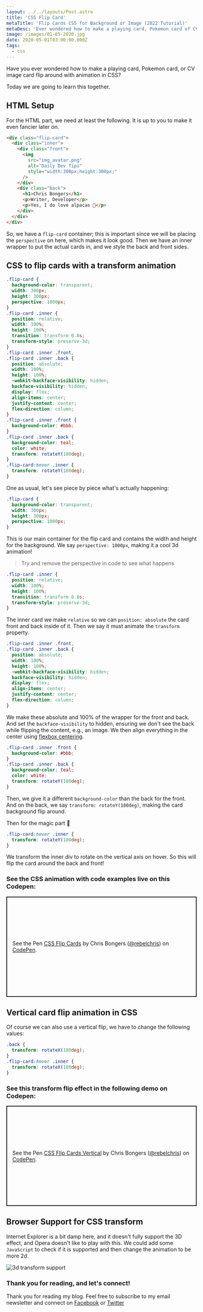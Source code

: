 ```yaml
---
layout: ../../layouts/Post.astro
title: 'CSS Flip Card'
metaTitle: 'Flip Cards CSS for Background or Image (2022 Tutorial)'
metaDesc: 'Ever wondered how to make a playing card, Pokemon card of CV Card flip around in CSS?'
image: /images/01-05-2020.jpg
date: 2020-05-01T03:00:00.000Z
tags:
  - css
---
```


Have you ever wondered how to make a playing card, Pokemon card, or CV image card flip around with animation in CSS?

Today we are going to learn this together.

## HTML Setup

For the HTML part, we need at least the following. It is up to you to make it even fancier later on.

```html
<div class="flip-card">
  <div class="inner">
    <div class="front">
      <img
        src="img_avatar.png"
        alt="Daily Dev Tips"
        style="width:300px;height:300px;"
      />
    </div>
    <div class="back">
      <h1>Chris Bongers</h1>
      <p>Writer, Developer</p>
      <p>Yes, I do love alpacas 🦙</p>
    </div>
  </div>
</div>
```

So, we have a `flip-card` container; this is important since we will be placing the `perspective` on here, which makes it look good.
Then we have an inner wrapper to put the actual cards in, and we style the back and front sides.

## CSS to flip cards with a transform animation

```css
.flip-card {
  background-color: transparent;
  width: 300px;
  height: 300px;
  perspective: 1000px;
}
.flip-card .inner {
  position: relative;
  width: 100%;
  height: 100%;
  transition: transform 0.8s;
  transform-style: preserve-3d;
}
.flip-card .inner .front,
.flip-card .inner .back {
  position: absolute;
  width: 100%;
  height: 100%;
  -webkit-backface-visibility: hidden;
  backface-visibility: hidden;
  display: flex;
  align-items: center;
  justify-content: center;
  flex-direction: column;
}
.flip-card .inner .front {
  background-color: #bbb;
}
.flip-card .inner .back {
  background-color: teal;
  color: white;
  transform: rotateY(180deg);
}
.flip-card:hover .inner {
  transform: rotateY(180deg);
}
```

One as usual, let's see piece by piece what's actually happening:

```css
.flip-card {
  background-color: transparent;
  width: 300px;
  height: 300px;
  perspective: 1000px;
}
```

This is our main container for the flip card and contains the width and height for the background.
We say `perspective: 1000px`, making it a cool 3d animation!

> Try and remove the perspective in code to see what happens

```css
.flip-card .inner {
  position: relative;
  width: 100%;
  height: 100%;
  transition: transform 0.8s;
  transform-style: preserve-3d;
}
```

The inner card we make `relative` so we can `position: absolute` the card front and back inside of it.
Then we say it must animate the `transform` property.

```css
.flip-card .inner .front,
.flip-card .inner .back {
  position: absolute;
  width: 100%;
  height: 100%;
  -webkit-backface-visibility: hidden;
  backface-visibility: hidden;
  display: flex;
  align-items: center;
  justify-content: center;
  flex-direction: column;
}
```

We make these absolute and 100% of the wrapper for the front and back.
And set the `backface-visibility` to hidden, ensuring we don't see the back while flipping the content, e.g., an image.
We then align everything in the center using [flexbox centering](https://daily-dev-tips.com/posts/css-flexbox-most-easy-center-vertical-and-horizontal/).

```css
.flip-card .inner .front {
  background-color: #bbb;
}
.flip-card .inner .back {
  background-color: teal;
  color: white;
  transform: rotateY(180deg);
}
```

Then, we give it a different `background-color` than the back for the front.
And on the back, we say `transform: rotateY(180deg)`, making the card background flip around.

Then for the magic part 🎩

```css
.flip-card:hover .inner {
  transform: rotateY(180deg);
}
```

We transform the inner div to rotate on the vertical axis on hover. So this will flip the card around the back and front!

### See the CSS animation with code examples live on this Codepen:

<p class="codepen" data-height="265" data-theme-id="dark" data-default-tab="css,result" data-user="rebelchris" data-slug-hash="BaodNvN" style="height: 265px; box-sizing: border-box; display: flex; align-items: center; justify-content: center; border: 2px solid; margin: 1em 0; padding: 1em;" data-pen-title="CSS Flip Cards">
  <span>See the Pen <a href="https://codepen.io/rebelchris/pen/BaodNvN">
  CSS Flip Cards</a> by Chris Bongers (<a href="https://codepen.io/rebelchris">@rebelchris</a>)
  on <a href="https://codepen.io">CodePen</a>.</span>
</p>
<script async src="https://static.codepen.io/assets/embed/ei.js"></script>

## Vertical card flip animation in CSS

Of course we can also use a vertical flip, we have to change the following values:

```css
.back {
  transform: rotateX(180deg);
}
.flip-card:hover .inner {
  transform: rotateX(180deg);
}
```

### See this transform flip effect in the following demo on Codepen:

<p class="codepen" data-height="265" data-theme-id="dark" data-default-tab="css,result" data-user="rebelchris" data-slug-hash="GRpvpmo" style="height: 265px; box-sizing: border-box; display: flex; align-items: center; justify-content: center; border: 2px solid; margin: 1em 0; padding: 1em;" data-pen-title="CSS Flip Cards Vertical">
  <span>See the Pen <a href="https://codepen.io/rebelchris/pen/GRpvpmo">
  CSS Flip Cards Vertical</a> by Chris Bongers (<a href="https://codepen.io/rebelchris">@rebelchris</a>)
  on <a href="https://codepen.io">CodePen</a>.</span>
</p>
<script async src="https://static.codepen.io/assets/embed/ei.js"></script>

## Browser Support for CSS transform

Internet Explorer is a bit damp here, and it doesn't fully support the 3D effect, and Opera doesn't like to play with this.
We could add some `JavaScript` to check if it is supported and then change the animation to be more 2d.

![3d transform support](https://caniuse.bitsofco.de/image/transforms3d.png)

### Thank you for reading, and let's connect!

Thank you for reading my blog. Feel free to subscribe to my email newsletter and connect on [Facebook](https://www.facebook.com/DailyDevTipsBlog) or [Twitter](https://twitter.com/DailyDevTips1)
